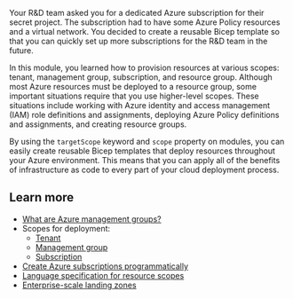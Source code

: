 Your R&D team asked you for a dedicated Azure subscription for their secret project. The subscription had to have some Azure Policy resources and a virtual network. You decided to create a reusable Bicep template so that you can quickly set up more subscriptions for the R&D team in the future.

In this module, you learned how to provision resources at various scopes: tenant, management group, subscription, and resource group. Although most Azure resources must be deployed to a resource group, some important situations require that you use higher-level scopes. These situations include working with Azure identity and access management (IAM) role definitions and assignments, deploying Azure Policy definitions and assignments, and creating resource groups.

By using the `targetScope` keyword and `scope` property on modules, you can easily create reusable Bicep templates that deploy resources throughout your Azure environment. This means that you can apply all of the benefits of infrastructure as code to every part of your cloud deployment process.

## Learn more

- [What are Azure management groups?](/azure/governance/management-groups/overview)
- Scopes for deployment:
  - [Tenant](/azure/azure-resource-manager/templates/deploy-to-tenant)
  - [Management group](/azure/azure-resource-manager/templates/deploy-to-management-group)
  - [Subscription](/azure/azure-resource-manager/templates/deploy-to-subscription)
- [Create Azure subscriptions programmatically](/azure/cost-management-billing/manage/programmatically-create-subscription)
- [Language specification for resource scopes](https://github.com/Azure/bicep/blob/main/docs/spec/resource-scopes.md)
- [Enterprise-scale landing zones](/azure/cloud-adoption-framework/ready/enterprise-scale/implementation)
